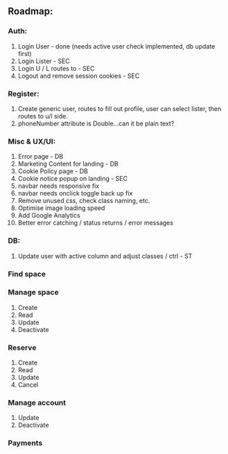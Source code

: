 ## Roadmap:

### Auth:
1. Login User - done (needs active user check implemented, db update first)
2. Login Lister - SEC
3. Login U / L routes to - SEC
4. Logout and remove session cookies - SEC

### Register:
1. Create generic user, routes to fill out profile, user can select lister, then routes to u/l side.
2. phoneNumber attribute is Double...can it be plain text?

### Misc & UX/UI:
1. Error page - DB
2. Marketing Content for landing - DB
3. Cookie Policy page - DB
5. Cookie notice popup on landing - SEC
6. navbar needs responsive fix
7. navbar needs onclick toggle back up fix
8. Remove unused css, check class naming, etc.
9. Optimise image loading speed
10. Add Google Analytics
11. Better error catching / status returns / error messages

### DB:
1. Update user with active column and adjust classes / ctrl - ST

### Find space

### Manage space
1. Create
2. Read
3. Update
4. Deactivate

### Reserve
1. Create
2. Read
3. Update
4. Cancel

### Manage account
1. Update
2. Deactivate

### Payments
